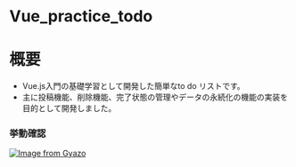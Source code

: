 # Vue_practice_todo

# 概要
- Vue.js入門の基礎学習として開発した簡単なto do リストです。
- 主に投稿機能、削除機能、完了状態の管理やデータの永続化の機能の実装を目的として開発しました。


### 挙動確認

[![Image from Gyazo](https://i.gyazo.com/7862100147418c05ec04e93df82a5036.gif)](https://gyazo.com/7862100147418c05ec04e93df82a5036)
 
